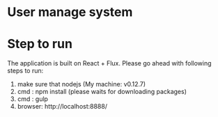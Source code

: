# User manage system
# Step to run

The application is built on React + Flux. Please go ahead with following steps to run:
1. make sure that nodejs (My machine: v0.12.7)
2. cmd : npm install (please waits for downloading packages)
3. cmd : gulp
4. browser: http://localhost:8888/
